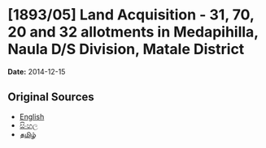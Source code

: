 # [1893/05] Land Acquisition - 31, 70, 20 and 32 allotments in Medapihilla, Naula D/S Division, Matale District

**Date:** 2014-12-15

## Original Sources

- [English](https://documents.gov.lk/view/extra-gazettes/2014/12/1893-05_E.pdf)
- [සිංහල](https://documents.gov.lk/view/extra-gazettes/2014/12/1893-05_S.pdf)
- [தமிழ்](https://documents.gov.lk/view/extra-gazettes/2014/12/1893-05_T.pdf)
